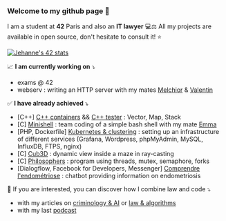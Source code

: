 ### Welcome to my github page 👋

I am a student at __42__ Paris and also an __IT lawyer__ 💻⚖️ 
All my projects are available in open source, don't hesitate to consult it! ⭐️ 

[![Jehanne's 42 stats](https://badge42.herokuapp.com/api/stats/jdussert?privacyEmail=true)](https://github.com/JaeSeoKim/badge42)

📈 __I am currently working on__ ⤵️
- exams @ 42
- webserv : writing an HTTP server with my mates [Melchior](https://github.com/mmaj0708) & [Valentin](https://github.com/valentinllpz)

✅ __I have already achieved__ ⤵️
- [C++] [C++ containers](https://github.com/JehanneDussert/ft_containers) &&  [C++ tester](https://github.com/JehanneDussert/ft_containers_test) : Vector, Map, Stack
- [C] [Minishell](https://github.com/JehanneDussert/minishell) : team coding of a simple bash shell with my mate [Emma](https://github.com/ede-banv)
- [PHP, Dockerfile] [Kubernetes & clustering](https://github.com/JehanneDussert/ft_services) : setting up an infrastructure of different services (Grafana, Wordpress, phpMyAdmin, MySQL, InfluxDB, FTPS, nginx)
- [C] [Cub3D](https://github.com/JehanneDussert/Cub3D) : dynamic view inside a maze in ray-casting
- [C] [Philosophers](https://github.com/JehanneDussert/philosophers) : program using threads, mutex, semaphore, forks
- [Dialogflow, Facebook for Developers, Messenger] [Comprendre l'endométriose](https://www.facebook.com/comprendrelendo) : chatbot providing information on endometriosis

💫 If you are interested, you can discover how I combine law and code ⤵️
- with my articles on [criminology & AI](https://medium.com/ai-for-tomorrow/lav%C3%A8nement-de-la-criminologie-actuarielle-nouvelle-m%C3%A9thodologie-dans-l-%C3%A9tude-du-d%C3%A9linquant-af7007a395a5) or [law & algorithms](https://www.village-justice.com/articles/legaltechs-professions-reglementees,33509.html)
- with my last [podcast](https://open.spotify.com/episode/6l6Y6AHdbYRxckAgUU0klF?si=ixAoDJh9RFOl0ZuuGnLBNg&dl_branch=1)
